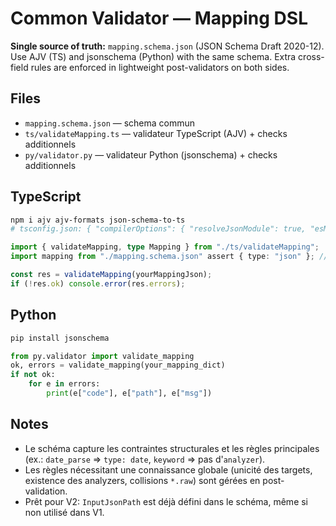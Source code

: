# Common Validator — Mapping DSL

**Single source of truth:** `mapping.schema.json` (JSON Schema Draft 2020-12).
Use AJV (TS) and jsonschema (Python) with the same schema. Extra cross-field rules are enforced in lightweight post-validators on both sides.

## Files
- `mapping.schema.json` — schema commun
- `ts/validateMapping.ts` — validateur TypeScript (AJV) + checks additionnels
- `py/validator.py` — validateur Python (jsonschema) + checks additionnels

## TypeScript
```bash
npm i ajv ajv-formats json-schema-to-ts
# tsconfig.json: { "compilerOptions": { "resolveJsonModule": true, "esModuleInterop": true } }
```
```ts
import { validateMapping, type Mapping } from "./ts/validateMapping";
import mapping from "./mapping.schema.json" assert { type: "json" }; // ou charge ton JSON réel

const res = validateMapping(yourMappingJson);
if (!res.ok) console.error(res.errors);
```

## Python
```bash
pip install jsonschema
```
```py
from py.validator import validate_mapping
ok, errors = validate_mapping(your_mapping_dict)
if not ok:
    for e in errors:
        print(e["code"], e["path"], e["msg"])
```

## Notes
- Le schéma capture les contraintes structurales et les règles principales (ex.: `date_parse` ⇒ `type: date`, `keyword` ⇒ pas d'`analyzer`).
- Les règles nécessitant une connaissance globale (unicité des targets, existence des analyzers, collisions `*.raw`) sont gérées en post-validation.
- Prêt pour V2: `InputJsonPath` est déjà défini dans le schéma, même si non utilisé dans V1.
